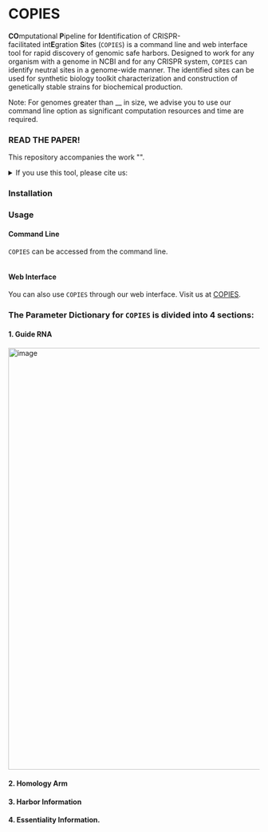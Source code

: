 # COPIES
**CO**mputational **P**ipeline for **I**dentification of CRISPR-facilitated int**E**gration **S**ites (`COPIES`) is a command line and web interface tool for rapid discovery of genomic safe harbors. Designed to work for any organism with a genome in NCBI and for any CRISPR system, `COPIES` can identify neutral sites in a genome-wide manner. The identified sites can be used for synthetic biology toolkit characterization and construction of genetically stable strains for biochemical production.

Note: For genomes greater than __ in size, we advise you to use our command line option as significant computation resources and time are required.  

### READ THE PAPER!

This repository accompanies the work "".

<details>
<summary>If you use this tool, please cite us:</summary>

```bibtex

```
</details>

### Installation

### Usage

#### Command Line
`COPIES` can be accessed from the command line. 
```

```
#### Web Interface
You can also use `COPIES` through our web interface. Visit us at [COPIES](https://www.google.com).

### The Parameter Dictionary for `COPIES` is divided into 4 sections: 
#### 1. Guide RNA
<img width="846" alt="image" src="https://user-images.githubusercontent.com/60017121/172052574-ead84c9f-2893-4fc9-b52d-f776b815b823.png">

#### 2. Homology Arm

#### 3. Harbor Information 

#### 4. Essentiality Information. 
